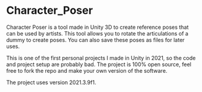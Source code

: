 # Character_Poser
 
Character Poser is a tool made in Unity 3D to create reference poses that can be used by artists. This tool allows you to rotate the articulations of a dummy to create poses. You can also save these poses as files for later uses.

This is one of the first personal projects I made in Unity in 2021, so the code and project setup are probably bad. The project is 100% open source, feel free to fork the repo and make your own version of the software.

The project uses version 2021.3.9f1.
